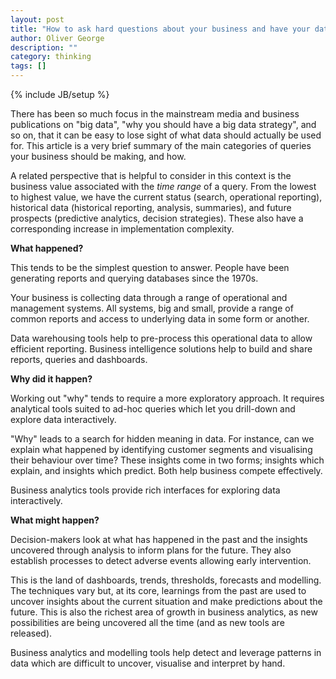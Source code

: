 ```yaml
---
layout: post
title: "How to ask hard questions about your business and have your data answer them"
author: Oliver George
description: ""
category: thinking
tags: []
---
```

{% include JB/setup %}

There has been so much focus in the mainstream media and business
publications on "big data", "why you should have a big data strategy",
and so on, that it can be easy to lose sight of what data should
actually be used for.  This article is a very brief summary of the
main categories of queries your business should be making, and how.

A related perspective that is helpful to consider in this context is
the business value associated with the *time range* of a query.  From
the lowest to highest value, we have the current status (search,
operational reporting), historical data (historical reporting,
analysis, summaries), and future prospects (predictive analytics,
decision strategies).  These also have a corresponding increase in
implementation complexity.

**What happened?**

This tends to be the simplest question to answer.  People have been
generating reports and querying databases since the 1970s.

Your business is collecting data through a range of operational and
management systems.  All systems, big and small, provide a range of
common reports and access to underlying data in some form or another.

Data warehousing tools help to pre-process this operational data to
allow efficient reporting.  Business intelligence solutions help to
build and share reports, queries and dashboards.

**Why did it happen?**

Working out "why" tends to require a more exploratory approach.  It
requires analytical tools suited to ad-hoc queries which let you
drill-down and explore data interactively.

"Why" leads to a search for hidden meaning in data.  For instance, can
we explain what happened by identifying customer segments and
visualising their behaviour over time?  These insights come in two
forms; insights which explain, and insights which predict.  Both help
business compete effectively.

Business analytics tools provide rich interfaces for exploring data
interactively.

**What might happen?**

Decision-makers look at what has happened in the past and the insights
uncovered through analysis to inform plans for the future.  They also
establish processes to detect adverse events allowing early
intervention.

This is the land of dashboards, trends, thresholds, forecasts and
modelling.  The techniques vary but, at its core, learnings from the
past are used to uncover insights about the current situation and make
predictions about the future.  This is also the richest area of growth
in business analytics, as new possibilities are being uncovered all
the time (and as new tools are released).

Business analytics and modelling tools help detect and leverage
patterns in data which are difficult to uncover, visualise and
interpret by hand.
